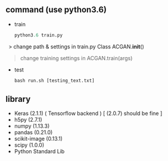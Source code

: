 ## command (use python3.6)
 * train
   ```python
   python3.6 train.py
   ```
   > change path & settings in train.py Class ACGAN.__init__()
   > change training settings in ACGAN.train(args)
 * test
   ```python
   bash run.sh [testing_text.txt]
   ```
## library
* Keras (2.1.1) ( Tensorflow backend )  [ (2.0.7) should be fine ]
* h5py (2.7.1)
* numpy (1.13.3)
* pandas (0.21.0)
* scikit-image (0.13.1)
* scipy (1.0.0)
* Python Standard Lib

